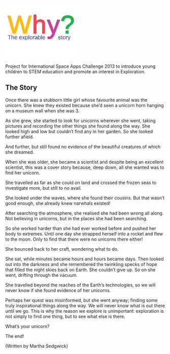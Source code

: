 ![The Explorable Story](Branding/header-small.png?raw=true)   

Project for International Space Apps Challenge 2013 to introduce young children to STEM education and promote an interest in Exploration.

## The Story
Once there was a stubborn little girl whose favourite animal was the unicorn. She knew they existed because she’d seen a unicorn horn hanging on a museum wall when she was 3. 

As she grew, she started to look for unicorns wherever she went, taking pictures and recording the other things she found along the way. She looked high and low but couldn’t find any in her garden. So she looked further afield.

And further, but still found no evidence of the beautiful creatures of which she dreamed.

When she was older, she became a scientist and despite being an excellent scientist, this was a cover story because, deep down, all she wanted was to find her unicorn.

She travelled as far as she could on land and crossed the frozen seas to investigate more, but still to no avail. 

She looked under the waves, where she found their cousins. But that wasn’t good enough, she already knew narwhals existed!

After searching the atmosphere, she realised she had been wrong all along. Not believing in unicorns, but in the places she had been searching. 

So she worked harder than she had ever worked before and pushed her body to extremes. Until one day she strapped herself into a rocket and flew to the moon. Only to find that there were no unicorns there either! 

She bounced back to her craft, wondering what to do. 

She sat, while minutes became hours and hours became days. Then looked out into the darkness and she remembered the twinkling specks of hope that filled the night skies back on Earth. She couldn’t give up. So on she went, drifting through the vacuum.

She travelled beyond the reaches of the Earth’s technologies, so we will never know if she found evidence of her unicorns.

Perhaps her quest was misinformed, but she went anyway; finding some truly inspirational things along the way. We will never know what is out there until we go. This is why the reason we explore is unimportant: exploration is not simply to find one thing, but to see what else is there.

What’s your unicorn?

The end!

(Written by Martha Sedgwick)
